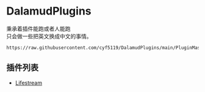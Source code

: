 # DalamudPlugins

秉承着插件能跑或者人能跑  
只会做一些把英文换成中文的事情。

```
https://raw.githubusercontent.com/cyf5119/DalamudPlugins/main/PluginMaster.json
```

## 插件列表  

* [Lifestream](https://github.com/NightmareXIV/Lifestream)
